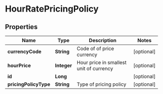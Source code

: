 

# HourRatePricingPolicy

## Properties

Name | Type | Description | Notes
------------ | ------------- | ------------- | -------------
**currencyCode** | **String** | Code of of price currency |  [optional]
**hourPrice** | **Integer** | Hour price in smallest unit of currency |  [optional]
**id** | **Long** |  |  [optional]
**pricingPolicyType** | **String** | Type of pricing policy |  [optional]



